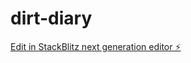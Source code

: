 # dirt-diary

[Edit in StackBlitz next generation editor ⚡️](https://stackblitz.com/~/github.com/hwilloug/dirt-diary)